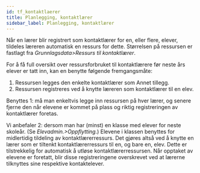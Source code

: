 ```yaml
---
id: tf_kontaktlaerer
title: Planlegging, kontaktlærer
sidebar_label: Planlegging, kontaktlærer
---
```

Når en lærer blir registrert som kontaktlærer for en, eller flere, elever, tildeles læreren automatisk en ressurs for dette. Størrelsen på ressursen er fastlagt fra _Grunnlagsdata>Ressurs til kontaktlærer_.

For å få full oversikt over ressursforbruket til kontaktlærere før neste års elever er tatt inn, kan en benytte følgende fremgangsmåte:

1. Ressursen legges den enkelte kontaktlærer som Annet tillegg.
2. Ressursen registreres ved å knytte læreren som kontaktlærer til en elev.
 
Benyttes 1: må man enkeltvis legge inn ressursen på hver lærer, og senere fjerne den når elevene er kommet på plass og riktig registreringen av kontaktlærer  foretas. 

Vi  anbefaler 2: dersom man har (minst) en klasse med elever for neste skoleår. (Se _Elevadmin.>Oppflytting_.) Elevene i klassen benyttes for midlertidig tildeling av kontaktlærerressurs. Det gjøres altså ved å knytte en lærer som er tiltenkt kontaktlærerressurs til en, og bare en, elev. Dette er tilstrekkelig for automatisk å utløse kontaktlærerressursen. Når opptaket av elevene er foretatt, blir disse registreringene overskrevet ved at lærerne tilknyttes sine respektive kontaktelever. 
